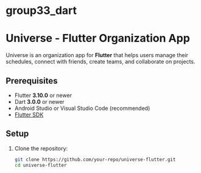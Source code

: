 # group33_dart

# Universe - Flutter Organization App

Universe is an organization app for **Flutter** that helps users manage their schedules, connect with friends, create teams, and collaborate on projects.

## Prerequisites
- Flutter **3.10.0** or newer
- Dart **3.0.0** or newer
- Android Studio or Visual Studio Code (recommended)
- [Flutter SDK](https://flutter.dev/docs/get-started/install)

## Setup

1. Clone the repository:
   ```bash
   git clone https://github.com/your-repo/universe-flutter.git
   cd universe-flutter

